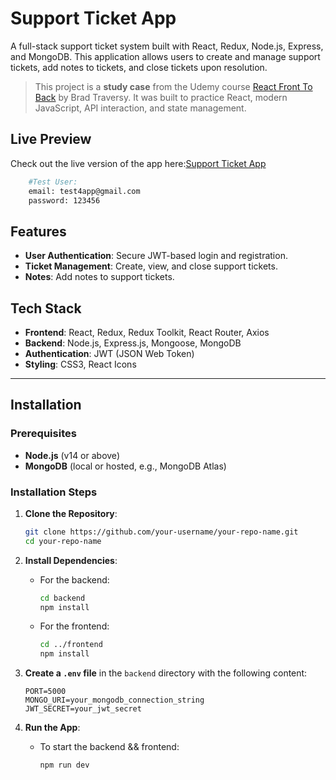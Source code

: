 # Support Ticket App

A full-stack support ticket system built with React, Redux, Node.js, Express, and MongoDB. This application allows users to create and manage support tickets, add notes to tickets, and close tickets upon resolution.

> This project is a **study case** from the Udemy course [React Front To Back](https://www.udemy.com/course/modern-react-front-to-back/) by Brad Traversy. It was built to practice React, modern JavaScript, API interaction, and state management.


## Live Preview

Check out the live version of the app here:[Support Ticket App](https://support-ticket-liart.vercel.app/)

```bash
    #Test User:
    email: test4app@gmail.com 
    password: 123456
```

## Features

- **User Authentication**: Secure JWT-based login and registration.
- **Ticket Management**: Create, view, and close support tickets.
- **Notes**: Add notes to support tickets.

## Tech Stack

- **Frontend**: React, Redux, Redux Toolkit, React Router, Axios
- **Backend**: Node.js, Express.js, Mongoose, MongoDB
- **Authentication**: JWT (JSON Web Token)
- **Styling**: CSS3, React Icons

---

## Installation

### Prerequisites

- **Node.js** (v14 or above)
- **MongoDB** (local or hosted, e.g., MongoDB Atlas)

### Installation Steps

1. **Clone the Repository**:
    ```bash
    git clone https://github.com/your-username/your-repo-name.git
    cd your-repo-name
    ```

2. **Install Dependencies**:
   - For the backend:
      ```bash
      cd backend
      npm install
      ```
   - For the frontend:
      ```bash
      cd ../frontend
      npm install
      ```

3. **Create a `.env` file** in the `backend` directory with the following content:
    ```plaintext
    PORT=5000
    MONGO_URI=your_mongodb_connection_string
    JWT_SECRET=your_jwt_secret
    ```

4. **Run the App**:
    - To start the backend && frontend:
      ```bash
      npm run dev
      ```

